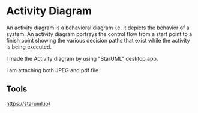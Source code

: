 # Activity Diagram

An activity diagram is a behavioral diagram i.e. it depicts the behavior of a system. An activity diagram portrays the control flow from a start point to a finish point showing the various decision paths that exist while the activity is being executed.

I made the Activity diagram by using "StarUML" desktop app.

I am attaching both JPEG and pdf file.

## Tools

https://staruml.io/
